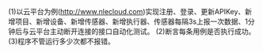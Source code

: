 (1)以云平台为例(http://www.nlecloud.com)实现注册、登录、更新APIKey、新增项目、新增设备、新增传感器、新增执行器、传感器每隔3s上报一次数据、1分钟后与云平台主动断开连接的接口自动化测试。
(2)断言每条用例是否执行成功。
(3)程序不管运行多少次都不报错。
